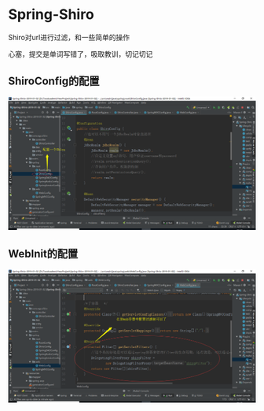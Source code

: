 # Spring-Shiro

Shiro对url进行过滤，和一些简单的操作

心塞，提交是单词写错了，吸取教训，切记切记

## ShiroConfig的配置
![a](shiro-1.png)


## WebInit的配置

![a](shiro-2.png)

